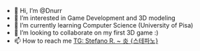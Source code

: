 - 👋 Hi, I’m @Dnurr
- 👀 I’m interested in Game Development and 3D modeling
- 🌱 I’m currently learning Computer Science (University of Pisa)
- 💞️ I’m looking to collaborate on my first 3D game :)
- 📫 How to reach me [TG: Stefano R. ~ 炎 {스테파노}](https://t.me/Dnuurr)

<!---
Dnurr/Dnurr is a ✨ special ✨ repository because its `README.md` (this file) appears on your GitHub profile.
You can click the Preview link to take a look at your changes.
--->
